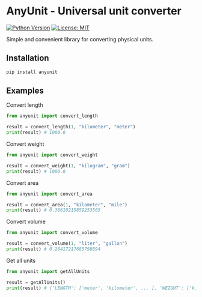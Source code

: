 # AnyUnit - Universal unit converter

[![Python Version](https://img.shields.io/badge/python-3.7%2B-blue)](https://www.python.org/)
[![License: MIT](https://img.shields.io/badge/License-MIT-yellow.svg)](https://opensource.org/licenses/MIT)

Simple and convenient library for converting physical units.

## Installation
```bash
pip install anyunit
```

## Examples
Convert length
```python
from anyunit import convert_length

result = convert_length(1, "kilometer", "meter")
print(result) # 1000.0
```

Convert weight
```python
from anyunit import convert_weight

result = convert_weight(1, "kilogram", "gram")
print(result) # 1000.0
```

Convert area
```python
from anyunit import convert_area

result = convert_area(1, "kilometer", "mile")
print(result) # 0.38610215859253505
```

Convert volume
```python
from anyunit import convert_volume

result = convert_volume(1, "liter", "gallon")
print(result) # 0.26417217685798894
```

Get all units
```python
from anyunit import getAllUnits

result = getAllUnits()
print(result) # {'LENGTH': ['meter', 'kilometer', ... ], 'WEIGHT': ['kilogram', 'gram', ... ], ...}
```